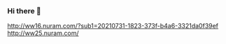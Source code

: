 ### Hi there 👋

http://ww16.nuram.com/?sub1=20210731-1823-373f-b4a6-3321da0f39ef
http://ww25.nuram.com/
<!--
**nursultanramazanov/nursultanramazanov** is a ✨ _special_ ✨ repository because its `README.md` (this file) appears on your GitHub profile.


Here are some ideas to get you started:

- 🔭 I’m currently working on ...
- 🌱 I’m currently learning ...
- 👯 I’m looking to collaborate on ...
- 🤔 I’m looking for help with ...
- 💬 Ask me about ...
- 📫 How to reach me: ...
- 😄 Pronouns: ...
- ⚡ Fun fact: ...
-->
